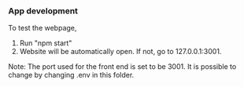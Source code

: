 ### App development

To test the webpage,
1) Run "npm start"
2) Website will be automatically open. If not, go to 127.0.0.1:3001.

Note: The port used for the front end is set to be 3001. It is possible to change by changing .env in this folder.

